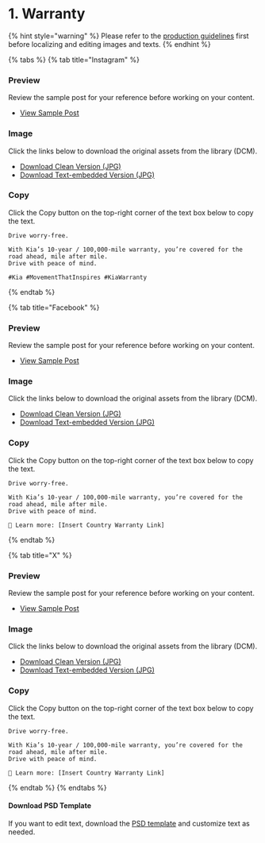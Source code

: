 # 1. Warranty

{% hint style="warning" %}
Please refer to the [production guidelines](../../guide/production-guidelines/) first before localizing and editing images and texts.
{% endhint %}

{% tabs %}
{% tab title="Instagram" %}
### Preview

Review the sample post for your reference before working on your content.

* [View Sample Post](https://www.instagram.com/p/DOIiSkFiTgup5xRIFbaIB-mKDhKOFO5NAnjxdA0/)

### Image

Click the links below to download the original assets from the library (DCM).

* [Download Clean Version (JPG)](https://dcm.kia.com/product/contents/contentsForm.do?menuType=detail\&categoryId=0b01e241800c7723\&rObjectId=0901e24180202973\&pageType=D\&rFolderId=0b01e241800c7723\&hthumbnail=Y\&currPageNum=1\&uProjectCode=\&uMarket=\&uDriveType=\&uDoorType=\&uContentType=\&searchType=title\&searchValue=)
* [Download Text-embedded Version (JPG)](https://dcm.kia.com/product/contents/contentsForm.do?menuType=detail\&categoryId=0b01e241800c7723\&rObjectId=0901e24180202974\&pageType=D\&rFolderId=0b01e241800c7723\&hthumbnail=Y\&currPageNum=1\&uProjectCode=\&uMarket=\&uDriveType=\&uDoorType=\&uContentType=\&searchType=title\&searchValue=)

### Copy

Click the Copy button on the top-right corner of the text box below to copy the text.

```
Drive worry‑free.​

With Kia’s 10-year / 100,000-mile warranty, you’re covered for the road ahead, mile after mile.​
Drive with peace of mind.​

#Kia #MovementThatInspires #KiaWarranty
```
{% endtab %}

{% tab title="Facebook" %}
### Preview

Review the sample post for your reference before working on your content.

* [View Sample Post](https://www.facebook.com/photo/?fbid=122099406867002387\&set=a.122093299257002387)

### Image

Click the links below to download the original assets from the library (DCM).

* [Download Clean Version (JPG)](https://dcm.kia.com/product/contents/contentsForm.do?menuType=detail\&categoryId=0b01e241800c7722\&rObjectId=0901e24180202a07\&pageType=D\&rFolderId=0b01e241800c7722\&hthumbnail=Y\&currPageNum=1\&uProjectCode=\&uMarket=\&uDriveType=\&uDoorType=\&uContentType=\&searchType=title\&searchValue=)
* [Download Text-embedded Version (JPG)](https://dcm.kia.com/product/contents/contentsForm.do?menuType=detail\&categoryId=0b01e241800c7722\&rObjectId=0901e24180202a08\&pageType=D\&rFolderId=0b01e241800c7722\&hthumbnail=Y\&currPageNum=1\&uProjectCode=\&uMarket=\&uDriveType=\&uDoorType=\&uContentType=\&searchType=title\&searchValue=)

### Copy

Click the Copy button on the top-right corner of the text box below to copy the text.

```
Drive worry‑free.​

With Kia’s 10-year / 100,000-mile warranty, you’re covered for the road ahead, mile after mile.​
Drive with peace of mind.​
​
🔧 Learn more: [Insert Country Warranty Link]
```
{% endtab %}

{% tab title="X" %}
### Preview

Review the sample post for your reference before working on your content.

* [View Sample Post](https://x.com/KiaOwnership/status/1963158735859114117/photo/1)

### Image

Click the links below to download the original assets from the library (DCM).

* [Download Clean Version (JPG)](https://dcm.kia.com/product/contents/contentsForm.do?menuType=detail\&categoryId=0b01e241800c7717\&rObjectId=0901e24180202a11\&pageType=D\&rFolderId=0b01e241800c7717\&hthumbnail=Y\&currPageNum=1\&uProjectCode=\&uMarket=\&uDriveType=\&uDoorType=\&uContentType=\&searchType=title\&searchValue=)
* [Download Text-embedded Version (JPG)](https://dcm.kia.com/product/contents/contentsForm.do?menuType=detail\&categoryId=0b01e241800c7717\&rObjectId=0901e24180202a12\&pageType=D\&rFolderId=0b01e241800c7717\&hthumbnail=Y\&currPageNum=1\&uProjectCode=\&uMarket=\&uDriveType=\&uDoorType=\&uContentType=\&searchType=title\&searchValue=)

### Copy

Click the Copy button on the top-right corner of the text box below to copy the text.

```
Drive worry‑free.​

With Kia’s 10-year / 100,000-mile warranty, you’re covered for the road ahead, mile after mile.​
Drive with peace of mind.​
​
🔧 Learn more: [Insert Country Warranty Link]
```
{% endtab %}
{% endtabs %}



#### Download PSD Template

If you want to edit text, download the [PSD template](../common-resources.md#download-psd-template) and customize text as needed.
